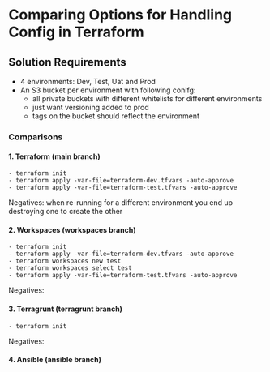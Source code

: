 # Comparing Options for Handling Config in Terraform

## Solution Requirements

- 4 environments: Dev, Test, Uat and Prod
- An S3 bucket per environment with following conifg:
    - all private buckets with different whitelists for different environments
    - just want versioning added to prod
    - tags on the bucket should reflect the environment


### Comparisons


#### 1. Terraform (main branch)

```
- terraform init
- terraform apply -var-file=terraform-dev.tfvars -auto-approve
- terraform apply -var-file=terraform-test.tfvars -auto-approve
```

Negatives: when re-running for a different environment you end up destroying one to create the other


#### 2. Workspaces (workspaces branch)

```
- terraform init
- terraform apply -var-file=terraform-dev.tfvars -auto-approve
- terraform workspaces new test
- terraform workspaces select test
- terraform apply -var-file=terraform-test.tfvars -auto-approve
```

Negatives: 


#### 3. Terragrunt (terragrunt branch)

```
- terraform init

```

Negatives: 


#### 4. Ansible (ansible branch)